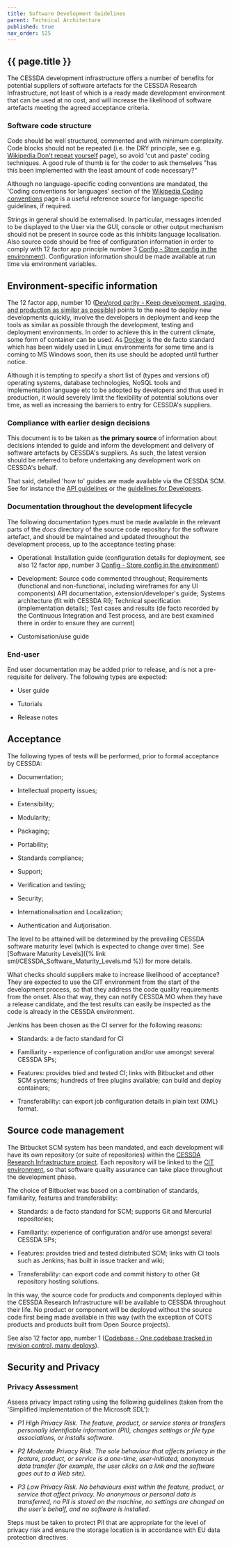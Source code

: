 ```yaml
---
title: Software Development Guidelines
parent: Technical Architecture
published: true
nav_order: 525
---
```

## {{ page.title }}

The CESSDA development infrastructure offers a number of benefits for
potential suppliers of software artefacts for the CESSDA Research
Infrastructure, not least of which is a ready made development
environment that can be used at no cost, and will increase the
likelihood of software artefacts meeting the agreed acceptance criteria.

### Software code structure

Code should be well structured, commented and with minimum complexity.
Code blocks should not be repeated (i.e. the DRY principle, see e.g.
[Wikipedia Don't repeat yourself](https://en.wikipedia.org/wiki/Don%27t_repeat_yourself) page),
so avoid 'cut and paste' coding techniques.
A good rule of thumb is for the coder to ask themselves "has this been implemented with the least amount of code necessary?"

Although no language-specific coding conventions are mandated,
the 'Coding conventions for languages' section of the [Wikipedia Coding
conventions](https://en.wikipedia.org/wiki/Coding_conventions)
page is a useful reference source for language-specific guidelines, if required.

Strings in general should be externalised.
In particular, messages intended to be displayed to the User via the GUI,
console or other output mechanism should not be present in source code as this inhibits language localisation.
Also source code should be free of configuration information in order to comply with 12 factor app principle
number 3 [Config - Store config in the environment](http://12factor.net/config)).
Configuration information should be made available at run time via environment variables.

## Environment-specific information

The 12 factor app, number 10 ([Dev/prod parity - Keep development, staging, and production as similar as possible](http://12factor.net/dev-prod-parity))
points to the need to deploy new developments quickly,
involve the developers in deployment and keep the tools as similar as possible through the development,
testing and deployment environments.
In order to achieve this in the current climate, some form of container can be used.
As [Docker](https://www.docker.com/) is the de facto standard which has been widely used in Linux environments for some time and is
coming to MS Windows soon,
then its use should be adopted until further notice.

Although it is tempting to specify a short list of (types and versions of) operating systems,
database technologies, NoSQL tools and implementation language etc to be adopted by developers and thus used in production,
it would severely limit the flexibility of potential solutions over time,
as well as increasing the barriers to entry for CESSDA's suppliers.

### Compliance with earlier design decisions

This document is to be taken as **the primary source** of information about decisions intended to guide and inform the development
and delivery of software artefacts by CESSDA's suppliers.
As such, the latest version should be referred to before undertaking any development work on CESSDA's behalf.

That said, detailed 'how to' guides are made available via the CESSDA SCM.
See for instance the [API guidelines](https://bitbucket.org/cessda/cessda.guidelines.api/wiki/Home)
or the [guidelines for Developers](https://bitbucket.org/cessda/cessda.guidelines.cit/wiki/Developers).

### Documentation throughout the development lifecycle

The following documentation types must be made available in the relevant parts of the *docs* directory of the source code repository for the software artefact,
and should be maintained and updated throughout the development process, up to the acceptance testing phase:

- Operational: Installation guide (configuration details for deployment,
    see also 12 factor app, number 3 [Config - Store config in the environment](http://12factor.net/config))

- Development: Source code commented throughout;
    Requirements (functional and non-functional, including wireframes for any UI components)
    API documentation, extension/developer's guide; Systems architecture (fit with CESSDA RI);
    Technical specification (implementation details);
    Test cases and results (de facto recorded by the Continuous Integration and Test process,
    and are best examined there in order to ensure they are current)

- Customisation/use guide

### End-user

End user documentation may be added prior to release, and is not a pre-requisite for delivery.
The following types are expected:

- User guide

- Tutorials

- Release notes

## Acceptance

The following types of tests will be performed, prior to formal acceptance by CESSDA:

- Documentation;

- Intellectual property issues;

- Extensibility;

- Modularity;

- Packaging;

- Portability;

- Standards compliance;

- Support;

- Verification and testing;

- Security;

- Internationalisation and Localization;

- Authentication and Autjorisation.

The level to be attained will be determined by the prevailing CESSDA software maturity level (which is expected to change over time).
See [Software Maturity Levels]({% link sml/CESSDA_Software_Maturity_Levels.md %}) for more details.

What checks should suppliers make to increase likelihood of acceptance?
They are expected to use the CIT environment from the start of the development process,
so that they address the code quality requirements from the onset.
Also that way, they can notify CESSDA MO when they have a release candidate,
and the test results can easily be inspected as the code is already in the CESSDA environment.

Jenkins has been chosen as the CI server for the following reasons:

- Standards: a de facto standard for CI

- Familiarity - experience of configuration and/or use amongst several
    CESSDA SPs;

- Features: provides tried and tested CI; links with Bitbucket and other SCM systems;
    hundreds of free plugins available;
    can build and deploy containers;

- Transferability: can export job configuration details in plain text (XML) format.

## Source code management

The Bitbucket SCM system has been mandated, and each development will have its own repository (or suite of repositories) within the
[CESSDA Research Infrastructure project](https://bitbucket.org/account/user/cessda/projects/CRI).
Each repository will be linked to the [CIT environment](https://bitbucket.org/cessda/cessda.guidelines.cit/wiki/Home),
so that software quality assurance can take place throughout the development phase.

The choice of Bitbucket was based on a combination of standards, familiarity, features and transferability:

- Standards: a de facto standard for SCM; supports Git and Mercurial repositories;

- Familiarity: experience of configuration and/or use amongst several CESSDA SPs;

- Features: provides tried and tested distributed SCM; links with CI tools such as Jenkins; has built in issue tracker and wiki;

- Transferability: can export code and commit history to other Git repository hosting solutions.

In this way, the source code for products and components deployed within the CESSDA Research Infrastructure
will be available to CESSDA throughout their life.
No product or component will be deployed without the source code first being made available in this way
(with the exception of COTS products and products built from Open Source projects).

See also 12 factor app, number 1 ([Codebase - One codebase tracked in revision control, many deploys](http://12factor.net/codebase)).

## Security and Privacy

### Privacy Assessment

Assess privacy Impact rating using the following guidelines (taken from the 'Simplified Implementation of the Microsoft SDL'):

- *P1 High Privacy Risk. The feature, product, or service stores or
    transfers personally identifiable information (PII), changes
    settings or file type associations, or installs software.*

- *P2 Moderate Privacy Risk. The sole behaviour that affects privacy
    in the feature, product, or service is a one-time, user-initiated,
    anonymous data transfer (for example, the user clicks on a link
    and the software goes out to a Web site).*

- *P3 Low Privacy Risk. No behaviours exist within the feature,
    product, or service that affect privacy. No anonymous or personal
    data is transferred, no PII is stored on the machine, no settings
    are changed on the user's behalf, and no software is installed.*

Steps must be taken to protect PII that are appropriate for the level of
privacy risk and ensure the storage location is in accordance with EU
data protection directives.
